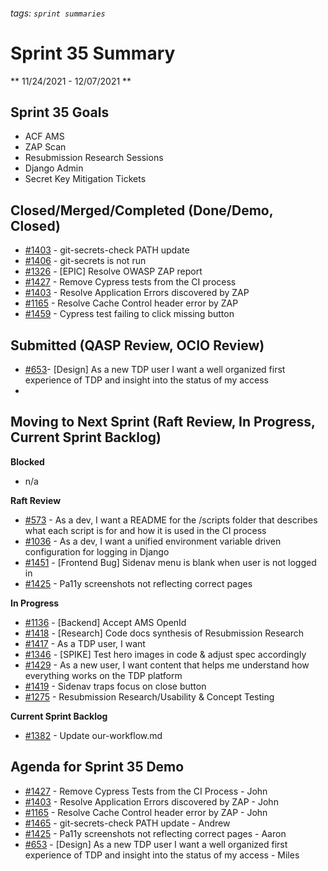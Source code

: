 ###### tags: `sprint summaries`
# Sprint 35 Summary
** 11/24/2021 - 12/07/2021 **

## Sprint 35 Goals

- ACF AMS
- ZAP Scan
- Resubmission Research Sessions
- Django Admin
- Secret Key Mitigation Tickets

## Closed/Merged/Completed (Done/Demo, Closed)
* [#1403](https://app.zenhub.com/workspaces/tdrs-sprint-board-5f18ab06dfd91c000f7e682e/issues/raft-tech/tanf-app/1465) - git-secrets-check PATH update
* [#1406](https://app.zenhub.com/workspaces/tdrs-sprint-board-5f18ab06dfd91c000f7e682e/issues/raft-tech/tanf-app/1406) - git-secrets is not run
* [#1326](https://app.zenhub.com/workspaces/tdrs-sprint-board-5f18ab06dfd91c000f7e682e/issues/raft-tech/tanf-app/1326) - [EPIC] Resolve OWASP ZAP report
* [#1427](https://app.zenhub.com/workspaces/tdrs-sprint-board-5f18ab06dfd91c000f7e682e/issues/raft-tech/tanf-app/1427) - Remove Cypress tests from the CI process
* [#1403](https://app.zenhub.com/workspaces/tdrs-sprint-board-5f18ab06dfd91c000f7e682e/issues/raft-tech/tanf-app/1403) - Resolve Application Errors discovered by ZAP
* [#1165](https://app.zenhub.com/workspaces/tdrs-sprint-board-5f18ab06dfd91c000f7e682e/issues/raft-tech/tanf-app/1165) - Resolve Cache Control header error by ZAP
* [#1459](https://app.zenhub.com/workspaces/tdrs-sprint-board-5f18ab06dfd91c000f7e682e/issues/raft-tech/tanf-app/1459) - Cypress test failing to click missing button

## Submitted (QASP Review, OCIO Review)

* [#653](https://app.zenhub.com/workspaces/tdrs-sprint-board-5f18ab06dfd91c000f7e682e/issues/raft-tech/tanf-app/653)- [Design] As a new TDP user I want a well organized first experience of TDP and insight into the status of my access
* 

## Moving to Next Sprint (Raft Review, In Progress, Current Sprint Backlog)

**Blocked**
- n/a

**Raft Review**

- [#573](https://app.zenhub.com/workspaces/tdrs-sprint-board-5f18ab06dfd91c000f7e682e/issues/raft-tech/tanf-app/573) - As a dev, I want a README for the /scripts folder that describes what each script is for and how it is used in the CI process
- [#1036](https://app.zenhub.com/workspaces/tdrs-sprint-board-5f18ab06dfd91c000f7e682e/issues/raft-tech/tanf-app/1036) - As a dev, I want a unified environment variable driven configuration for logging in Django
- [#1451](https://app.zenhub.com/workspaces/tdrs-sprint-board-5f18ab06dfd91c000f7e682e/issues/raft-tech/tanf-app/1451) - [Frontend Bug] Sidenav menu is blank when user is not logged in
- [#1425](https://app.zenhub.com/workspaces/tdrs-sprint-board-5f18ab06dfd91c000f7e682e/issues/raft-tech/tanf-app/1425) - Pa11y screenshots not reflecting correct pages

**In Progress**

- [#1136](https://app.zenhub.com/workspaces/tdrs-sprint-board-5f18ab06dfd91c000f7e682e/issues/raft-tech/tanf-app/1136) - [Backend] Accept AMS OpenId
- [#1418](https://app.zenhub.com/workspaces/tdrs-sprint-board-5f18ab06dfd91c000f7e682e/issues/raft-tech/tanf-app/1418) - [Research] Code docs synthesis of Resubmission Research
- [#1417](https://app.zenhub.com/workspaces/tdrs-sprint-board-5f18ab06dfd91c000f7e682e/issues/raft-tech/tanf-app/1417) - As a TDP user, I want 
- [#1346](https://app.zenhub.com/workspaces/tdrs-sprint-board-5f18ab06dfd91c000f7e682e/issues/raft-tech/tanf-app/1346) - [SPIKE] Test hero images in code & adjust spec accordingly
- [#1429](https://app.zenhub.com/workspaces/tdrs-sprint-board-5f18ab06dfd91c000f7e682e/issues/raft-tech/tanf-app/1429) - As a new user, I want content that helps me understand how everything works on the TDP platform
- [#1419](https://app.zenhub.com/workspaces/tdrs-sprint-board-5f18ab06dfd91c000f7e682e/issues/raft-tech/tanf-app/1419) - Sidenav traps focus on close button
- [#1275](https://app.zenhub.com/workspaces/tdrs-sprint-board-5f18ab06dfd91c000f7e682e/issues/raft-tech/tanf-app/1275) - Resubmission Research/Usability & Concept Testing

**Current Sprint Backlog**

- [#1382](https://app.zenhub.com/workspaces/tdrs-sprint-board-5f18ab06dfd91c000f7e682e/issues/raft-tech/tanf-app/1382) - Update our-workflow.md



## Agenda for Sprint 35 Demo 
- [#1427](https://app.zenhub.com/workspaces/tdrs-sprint-board-5f18ab06dfd91c000f7e682e/issues/raft-tech/tanf-app/1427) - Remove Cypress Tests from the CI Process - John
- [#1403](https://app.zenhub.com/workspaces/tdrs-sprint-board-5f18ab06dfd91c000f7e682e/issues/raft-tech/tanf-app/1403) - Resolve Application Errors discovered by ZAP - John
- [#1165](https://app.zenhub.com/workspaces/tdrs-sprint-board-5f18ab06dfd91c000f7e682e/issues/raft-tech/tanf-app/1165) - Resolve Cache Control header error by ZAP - John
- [#1465](https://app.zenhub.com/workspaces/tdrs-sprint-board-5f18ab06dfd91c000f7e682e/issues/raft-tech/tanf-app/1465) - git-secrets-check PATH update - Andrew
- [#1425](https://app.zenhub.com/workspaces/tdrs-sprint-board-5f18ab06dfd91c000f7e682e/issues/raft-tech/tanf-app/1425) - Pa11y screenshots not reflecting correct pages - Aaron
- [#653](https://app.zenhub.com/workspaces/tdrs-sprint-board-5f18ab06dfd91c000f7e682e/issues/raft-tech/tanf-app/653) - [Design] As a new TDP user I want a well organized first experience of TDP and insight into the status of my access - Miles
